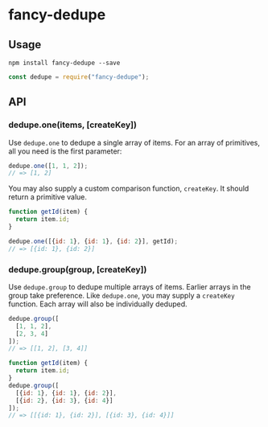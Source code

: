 # fancy-dedupe

## Usage

```
npm install fancy-dedupe --save
```

```js
const dedupe = require("fancy-dedupe");
```

## API

### dedupe.one(items, [createKey])

Use `dedupe.one` to dedupe a single array of items. For an array of primitives, all you need is the first parameter:

```js
dedupe.one([1, 1, 2]);
// => [1, 2]
```

You may also supply a custom comparison function, `createKey`. It should return a primitive value.

```js
function getId(item) {
  return item.id;
}

dedupe.one([{id: 1}, {id: 1}, {id: 2}], getId);
// => [{id: 1}, {id: 2}]
```

### dedupe.group(group, [createKey])

Use `dedupe.group` to dedupe multiple arrays of items. Earlier arrays in the group take preference. Like `dedupe.one`, you may supply a `createKey` function. Each array will also be individually deduped.

```js
dedupe.group([
  [1, 1, 2],
  [2, 3, 4]
]);
// => [[1, 2], [3, 4]]

function getId(item) {
  return item.id;
}
dedupe.group([
  [{id: 1}, {id: 1}, {id: 2}],
  [{id: 2}, {id: 3}, {id: 4}]
]);
// => [[{id: 1}, {id: 2}], [{id: 3}, {id: 4}]]
```
